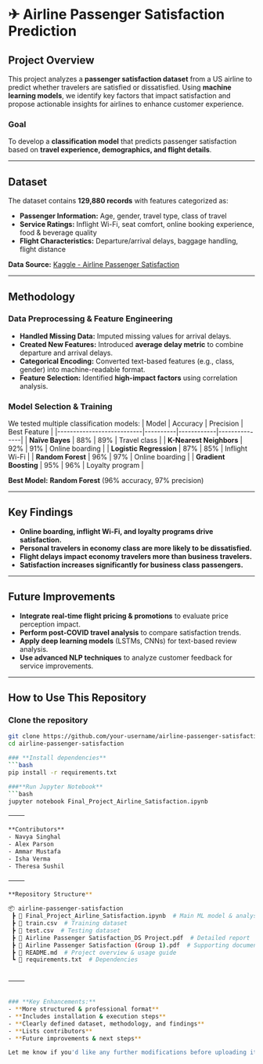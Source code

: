 # ✈ Airline Passenger Satisfaction Prediction

## **Project Overview**
This project analyzes a **passenger satisfaction dataset** from a US airline to predict whether travelers are satisfied or dissatisfied. Using **machine learning models**, we identify key factors that impact satisfaction and propose actionable insights for airlines to enhance customer experience.

### **Goal**
To develop a **classification model** that predicts passenger satisfaction based on **travel experience, demographics, and flight details**.

---

## **Dataset**
The dataset contains **129,880 records** with features categorized as:

- **Passenger Information:** Age, gender, travel type, class of travel
- **Service Ratings:** Inflight Wi-Fi, seat comfort, online booking experience, food & beverage quality
- **Flight Characteristics:** Departure/arrival delays, baggage handling, flight distance

**Data Source:** [Kaggle - Airline Passenger Satisfaction](https://www.kaggle.com/datasets/teejmahal20/airline-passenger-satisfaction)

---

## **Methodology**

### **Data Preprocessing & Feature Engineering**
- **Handled Missing Data:** Imputed missing values for arrival delays.
- **Created New Features:** Introduced **average delay metric** to combine departure and arrival delays.
- **Categorical Encoding:** Converted text-based features (e.g., class, gender) into machine-readable format.
- **Feature Selection:** Identified **high-impact factors** using correlation analysis.

### **Model Selection & Training**
We tested multiple classification models:
| Model                     | Accuracy | Precision | Best Feature |
|---------------------------|----------|------------|---------------|
| **Naïve Bayes**           | 88%      | 89%        | Travel class |
| **K-Nearest Neighbors**   | 92%      | 91%        | Online boarding |
| **Logistic Regression**   | 87%      | 85%        | Inflight Wi-Fi |
| **Random Forest**         | 96%      | 97%        | Online boarding |
| **Gradient Boosting**     | 95%      | 96%        | Loyalty program |

**Best Model:** **Random Forest** (96% accuracy, 97% precision)

---

## **Key Findings**
- **Online boarding, inflight Wi-Fi, and loyalty programs drive satisfaction.**  
- **Personal travelers in economy class are more likely to be dissatisfied.**  
- **Flight delays impact economy travelers more than business travelers.**  
- **Satisfaction increases significantly for business class passengers.**  

---

## **Future Improvements**
- **Integrate real-time flight pricing & promotions** to evaluate price perception impact.  
- **Perform post-COVID travel analysis** to compare satisfaction trends.  
- **Apply deep learning models** (LSTMs, CNNs) for text-based review analysis.  
- **Use advanced NLP techniques** to analyze customer feedback for service improvements.  

---

## **How to Use This Repository**
### **Clone the repository**
```bash
git clone https://github.com/your-username/airline-passenger-satisfaction.git
cd airline-passenger-satisfaction

### **Install dependencies**
```bash
pip install -r requirements.txt

###**Run Jupyter Notebook**
```bash
jupyter notebook Final_Project_Airline_Satisfaction.ipynb

⸻

**Contributors**
- Navya Singhal
- Alex Parson
- Ammar Mustafa
- Isha Verma
- Theresa Sushil

⸻

**Repository Structure**

📦 airline-passenger-satisfaction
 ┣ 📜 Final_Project_Airline_Satisfaction.ipynb  # Main ML model & analysis
 ┣ 📜 train.csv  # Training dataset
 ┣ 📜 test.csv  # Testing dataset
 ┣ 📜 Airline Passenger Satisfaction_DS Project.pdf  # Detailed report
 ┣ 📜 Airline Passenger Satisfaction (Group 1).pdf  # Supporting documentation
 ┣ 📜 README.md  # Project overview & usage guide
 ┗ 📜 requirements.txt  # Dependencies


⸻


### **Key Enhancements:**
- **More structured & professional format**
- **Includes installation & execution steps**  
- **Clearly defined dataset, methodology, and findings**  
- **Lists contributors**  
- **Future improvements & next steps**  

Let me know if you'd like any further modifications before uploading it! 🚀

